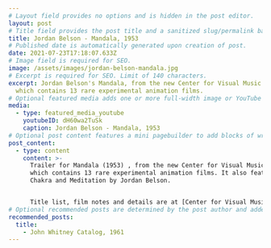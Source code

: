 ```yaml
---
# Layout field provides no options and is hidden in the post editor.
layout: post
# Title field provides the post title and a sanitized slug/permalink based on the title content. !!! Use a descriptive title and then do not change it !!!
title: Jordan Belson - Mandala, 1953
# Published date is automatically generated upon creation of post.
date: 2021-07-23T17:18:07.633Z
# Image field is required for SEO.
image: /assets/images/jordan-belson-mandala.jpg
# Excerpt is required for SEO. Limit of 140 characters.
excerpt: Jordan Belson's Mandala, from the new Center for Visual Music DVD,
  which contains 13 rare experimental animation films.
# Optional featured media adds one or more full-width image or YouTube embeds to the top of the post.
media:
  - type: featured_media_youtube
    youtubeID: dH60wa2TuSk
    caption: Jordan Belson - Mandala, 1953
# Optional post content features a mini pagebuilder to add blocks of written content, images, and YouTube embeds to the post. Recommended at least one instance of WYSIWYG block.
post_content:
  - type: content
    content: >-
      Trailer for Mandala (1953) , from the new Center for Visual Music DVD,
      which contains 13 rare experimental animation films. It also features
      Chakra and Meditation by Jordan Belson.


      Title list, film notes and details are at [Center for Visual Music](http://centerforvisualmusic.org/visualmusicdvd/)
# Optional recommended posts are determined by the post author and added here. This is good for SEO and internal linking.
recommended_posts:
  title:
    - John Whitney Catalog, 1961
---
```

